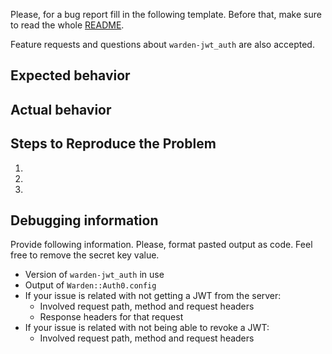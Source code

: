 Please, for a bug report fill in the following template. Before that, make sure to read the whole [README](https://github.com/waiting-for-dev/warden-jwt_auth/blob/master/README.md).

Feature requests and questions about `warden-jwt_auth` are also accepted.

## Expected behavior

## Actual behavior

## Steps to Reproduce the Problem

1.
2.
3.

## Debugging information

Provide following information. Please, format pasted output as code. Feel free to remove the secret key value.

- Version of `warden-jwt_auth` in use
- Output of `Warden::Auth0.config`
- If your issue is related with not getting a JWT from the server:
  - Involved request path, method and request headers
  - Response headers for that request
- If your issue is related with not being able to revoke a JWT:
  - Involved request path, method and request headers
